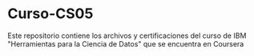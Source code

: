 # Curso-CS05
Este repositorio contiene los archivos y certificaciones del curso de IBM "Herramientas para la Ciencia de Datos" que se encuentra en Coursera
